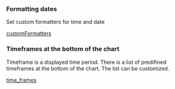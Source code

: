### Formatting dates

Set custom formatters for time and date

[customFormatters](Widget-Constructor#customformatters)

### Timeframes at the bottom of the chart

Timeframe is a displayed time period. There is a list of predifined timeframes at the bottom of the chart. The list can be customized.

[time_frames](Widget-Constructor#time_frames)
